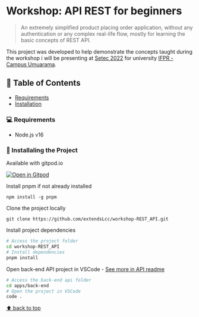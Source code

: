 
# Workshop: API REST for beginners

> An extremely simplified product placing order application, without any authentication or any complex real-life flow, mostly for learning the basic concepts of REST API.

This project was developed to help demonstrate the concepts taught during the workshop i will be presenting at [Setec 2022](https://www.even3.com.br/setec2022umuarama/) for university [IFPR - Campus Umuarama](https://umuarama.ifpr.edu.br/).

## :pushpin: Table of Contents

* [Requirements](#computer-requirements)
* [Installation](#wrench-installaling-the-project)

### :computer: Requirements


* Node.js v16

### :wrench: Installaling the Project

Available with gitpod.io

[![Open in Gitpod](https://gitpod.io/button/open-in-gitpod.svg)](https://gitpod.io/#https://github.com/extendsLcc/workshop-REST_API.git)

Install pnpm if not already installed
```
npm install -g pnpm
```
Clone the project locally
```
git clone https://github.com/extendsLcc/workshop-REST_API.git
```
Install project dependencies
```sh
# Access the project folder
cd workshop-REST_API
# Install dependencies
pnpm install
```
Open back-end API project in VSCode - [See more in API readme](./apps/back-end/readme.md)
```sh
# Access the back-end api folder
cd apps/back-end
# Open the project in VSCode
code .
```

[⬆ back to top](#workshop-api-rest-for-beginners)
